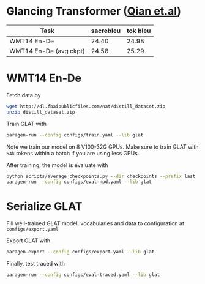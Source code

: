 # Glancing Transformer ([Qian et.al](https://arxiv.org/abs/2008.07905))

| Task                   | sacrebleu | tok bleu |
|------------------------|-----------|----------|
| WMT14 En-De            | 24.40     | 24.98    |
| WMT14 En-De (avg ckpt) | 24.58     | 25.29    |

# WMT14 En-De

Fetch data by 
```bash
wget http://dl.fbaipublicfiles.com/nat/distill_dataset.zip
unzip distill_dataset.zip
```

Train GLAT with 
```bash
paragen-run --config configs/train.yaml --lib glat
```
Note we train our model on 8 V100-32G GPUs.
Make sure to train GLAT with `64k` tokens within a batch if you are using less GPUs.

After training, the model is evaluate with
```bash
python scripts/average_checkpoints.py --dir checkpoints --prefix last
paragen-run --config configs/eval-npd.yaml --lib glat
```

# Serialize GLAT

Fill well-trained GLAT model, vocabularies and data to configuration at `configs/export.yaml`

Export GLAT with 
```bash
paragen-export --config configs/export.yaml --lib glat
```

Finally, test traced with 
```bash
paragen-run --config configs/eval-traced.yaml --lib glat
```
